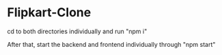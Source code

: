 # Flipkart-Clone

cd to both directories individually and run "npm i"

After that, start the backend and frontend individually through "npm start"

